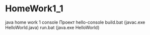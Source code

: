 # HomeWork1_1
java home work 1 console
Проект hello-console
build.bat (javac.exe HelloWorld.java)
run.bat (java.exe HelloWorld)
